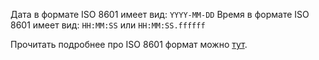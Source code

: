 Дата в формате ISO 8601 имеет вид: `YYYY-MM-DD`
Время в формате ISO 8601 имеет вид: `HH:MM:SS` или `HH:MM:SS.ffffff`

Прочитать подробнее про ISO 8601 формат можно [тут](https://ru.wikipedia.org/wiki/ISO_8601).